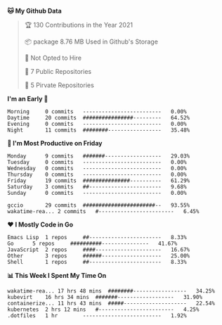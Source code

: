 <!--START_SECTION:waka-->
**🐱 My Github Data**
> 🏆 130 Contributions in the Year 2021
 >
> 📦 package 8.76 MB Used in Github's Storage
 >
> 🚫 Not Opted to Hire
 >
> 🚪 7 Public Repositories
 >
> 🔑 5 Pirvate Repositories
 >

**I'm an Early 🐤** 
```text
Morning		0 commits	-------------------------	0.00%
Daytime		20 commits	################---------	64.52%
Evening		0 commits	-------------------------	0.00%
Night		11 commits	########-----------------	35.48%
```

**📅 I'm Most Productive on Friday**
```text
Monday		9 commits	#######------------------	29.03%
Tuesday		0 commits	-------------------------	0.00%
Wednesday	0 commits	-------------------------	0.00%
Thursday	0 commits	-------------------------	0.00%
Friday		19 commits	###############----------	61.29%
Saturday	3 commits	##-----------------------	9.68%
Sunday		0 commits	-------------------------	0.00%
```

```text
gccio		29 commits	#######################--	93.55%
wakatime-rea...	2 commits	#------------------------	6.45%
```


**❤ I Mostly Code in Go**

```text
Emacs Lisp	1 repos		##-----------------------	8.33%
Go		5 repos		##########---------------	41.67%
JavaScript	2 repos		####---------------------	16.67%
Other		3 repos		######-------------------	25.00%
Shell		1 repos		##-----------------------	8.33%
```

**📊 This Week I Spent My Time On**
```text
wakatime-rea...	17 hrs 48 mins	########-----------------	34.25%
kubevirt	16 hrs 34 mins	#######------------------	31.90%
containerize...	11 hrs 43 mins	#####--------------------	22.54%
kubernetes	2 hrs 12 mins	#------------------------	4.25%
.dotfiles	1 hr		-------------------------	1.92%
```

<!--END_SECTION:waka-->
